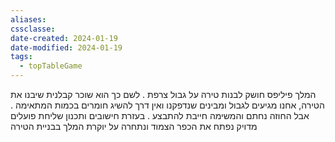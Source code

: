 ```yaml
---
aliases: 
cssclasse: 
date-created: 2024-01-19
date-modified: 2024-01-19
tags:
  - topTableGame
---
```


המלך פיליפס חושק לבנות טירה על גבול צרפת . לשם כך הוא שוכר קבלנית שיבנו את הטירה, אחנו מגיעים לגבול ומבינים שנדפקנו ואין דרך להשיג חומרים בכמות המתאימה . אבל החוזה נחתם והמשימה חייבת להתבצע . בעזרת חישובים ותכנון שליחת פועלים מדויק נפתח את הכפר הצמוד ונתחרה על יוקרת המלך בבניית הטירה
